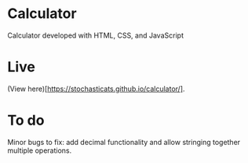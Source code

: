 # Calculator
Calculator developed with HTML, CSS, and JavaScript

# Live
(View here)[https://stochasticats.github.io/calculator/].

# To do
Minor bugs to fix: add decimal functionality and allow stringing together multiple operations.